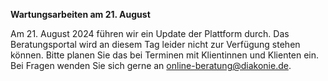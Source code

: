 **Wartungsarbeiten am 21. August**

Am 21. August 2024 führen wir ein Update der Plattform durch. Das Beratungsportal wird an diesem Tag leider nicht zur Verfügung stehen können. Bitte planen Sie das bei Terminen mit Klientinnen und Klienten ein. Bei Fragen wenden Sie sich gerne an online-beratung@diakonie.de.
